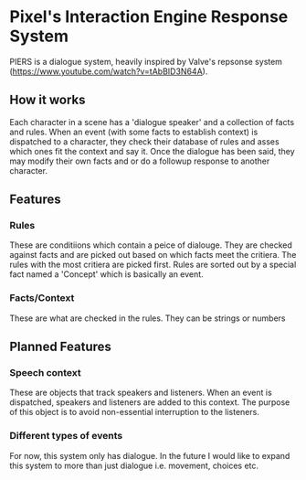 # Pixel's Interaction Engine Response System
PIERS is a dialogue system, heavily inspired by Valve's repsonse system (https://www.youtube.com/watch?v=tAbBID3N64A).

## How it works
Each character in a scene has a 'dialogue speaker' and a collection of facts and rules. When an event (with some facts to establish context) is dispatched to a character, they check their database of rules and asses which ones fit the context and say it. Once the dialogue has been said, they may modify their own facts and or do a followup response to another character.

## Features

### Rules
These are conditiions which contain a peice of dialouge. They are checked against facts and are picked out based on which facts meet the critiera. The rules with the most critiera are picked first. Rules are sorted out by a special fact named a 'Concept' which is basically an event.

### Facts/Context
These are what are checked in the rules. They can be strings or numbers

## Planned Features

### Speech context
These are objects that track speakers and listeners. When an event is dispatched, speakers and listeners are added to this context. The purpose of this object is to avoid non-essential interruption to the listeners.

### Different types of events
For now, this system only has dialogue. In the future I would like to expand this system to more than just dialogue i.e. movement, choices etc.
